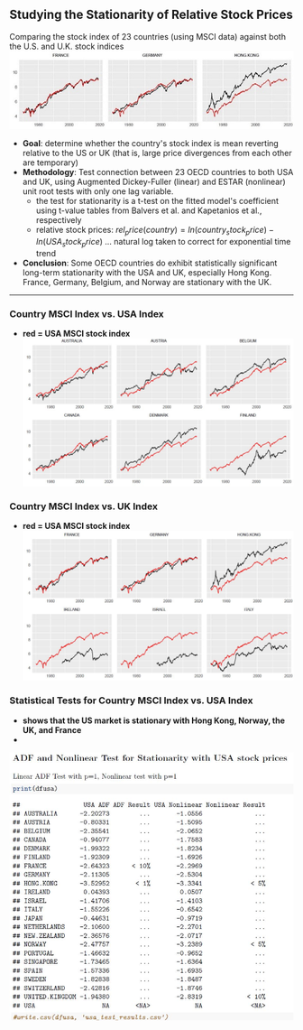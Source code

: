 ## Studying the Stationarity of Relative Stock Prices
Comparing the stock index of 23 countries (using MSCI data) against both the U.S. and U.K. stock indices  
![Prices vs. UK front image](./imgs/pic_vs_uk_small.jpg)  
- **Goal**: determine whether the country's stock index is mean reverting relative to the US or UK (that is, large price divergences from each other are temporary)
- **Methodology**: Test connection between 23 OECD countries to both USA and UK, using Augmented Dickey-Fuller (linear) and ESTAR (nonlinear) unit root tests with only one lag variable.
  - the test for stationarity is a t-test on the fitted model's coefficient using t-value tables from Balvers et al. and Kapetanios et al., respectively
  - relative stock prices: $rel_price(country) = ln(country_stock_price) - ln(USA_stock_price)$ ... natural log taken to correct for exponential time trend
- **Conclusion**: Some OECD countries do exhibit statistically significant long-term stationarity with the USA and UK, especially Hong Kong. France, Germany, Belgium, and Norway are stationary with the UK. 
---
### Country MSCI Index vs. USA Index
- **red = USA MSCI stock index**
![Prices vs. USA](./imgs/pic_vs_usa.JPG)
### Country MSCI Index vs. UK Index
- **red = USA MSCI stock index**
![Prices vs. UK](./imgs/pic_vs_uk.JPG)
### Statistical Tests for Country MSCI Index vs. USA Index
- **shows that the US market is stationary with Hong Kong, Norway, the UK, and France**
- 
![table of values](./imgs/pic1.JPG)
